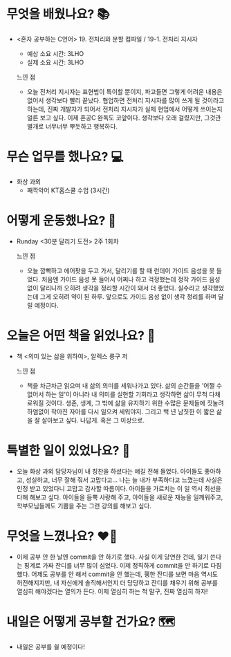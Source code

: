 # 무엇을 배웠나요? 📚
- <혼자 공부하는 C언어> 19. 전처리와 분할 컴파일 / 19-1. 전처리 지시자
    - 예상 소요 시간: 3LHO
    - 실제 소요 시간: 3LHO

    느낀 점
    - 오늘 전처리 지시자는 표현법이 특이할 뿐이지, 파고들면 그렇게 어려운 내용은 없어서 생각보다 빨리 끝났다. 협업하면 전처리 지시자를 많이 쓰게 될 것이라고 하는데, 진짜 개발자가 되어서 전처리 지시자가 실제 현업에서 어떻게 쓰이는지 얼른 보고 싶다. 이제 혼공C 완독도 코앞이다. 생각보다 오래 걸렸지만, 그것관 별개로 너무너무 뿌듯하고 행복하다.

# 무슨 업무를 했나요? 💻
- 화상 과외
    - 째깍악어 KT홈스쿨 수업 (3시간)

# 어떻게 운동했나요? 🦾
- Runday <30분 달리기 도전> 2주 1회차

    느낀 점
    - 오늘 깜빡하고 에어팟을 두고 가서, 달리기를 할 때 런데이 가이드 음성을 못 들었다. 처음엔 가이드 음성 못 들어서 어쩌나 하고 걱정했는데 정작 가이드 음성 없이 달리니까 오히려 생각을 정리할 시간이 돼서 더 좋았다. 실수라고 생각했었는데 그게 오히려 약이 된 하루. 앞으로도 가이드 음성 없이 생각 정리를 하며 달릴 예정이다.

# 오늘은 어떤 책을 읽었나요? 📖
- 책 <의미 있는 삶을 위하여>, 알렉스 룽구 저

    느낀 점
    - 책을 차근차근 읽으며 내 삶의 의미를 세워나가고 있다. 삶의 순간들을 '어쩔 수 없어서 하는 일'이 아니라 내 의미를 실현할 기회라고 생각하면 삶이 무척 다채로워질 것이다. 생존, 생계, 그 밖에 삶을 유지하기 위한 수많은 문제들에 짓눌려 하염없이 작아진 자아를 다시 일으켜 세워야지. 그리고 백 년 남짓한 이 짧은 삶을 잘 살아보고 싶다. 나답게. 혹은 그 이상으로.

# 특별한 일이 있었나요? 🧳
- 오늘 화상 과외 담당자님이 내 칭찬을 하셨다는 얘길 전해 들었다. 아이들도 좋아하고, 성실하고, 너무 잘해 줘서 고맙다고... 나는 늘 내가 부족하다고 느꼈는데 사실은 인정 받고 있었다니 고맙고 감사할 따름이다. 아이들을 가르치는 이 일 역시 최선을 다해 해보고 싶다. 아이들을 듬뿍 사랑해 주고, 아이들을 새로운 재능을 일깨워주고, 학부모님들께도 기쁨을 주는 그런 강의를 해보고 싶다.

# 무엇을 느꼈나요? ❤️‍🔥
- 이제 공부 안 한 날엔 commit을 안 하기로 했다. 사실 이게 당연한 건데, 일기 쓴다는 핑계로 가짜 잔디를 너무 많이 심었다. 이제 정직하게 commit을 안 하기로 다짐했다. 어제도 공부를 안 해서 commit을 안 했는데, 휑한 잔디를 보면 마음 역시도 허전해지지만, 내 자신에게 솔직해서인지 더 당당하고 잔디를 채우기 위해 공부를 열심히 해야겠다는 열의가 든다. 이제 열심히 하는 척 말구, 진짜 열심히 하자!

# 내일은 어떻게 공부할 건가요? 🗺
- 내일은 공부를 쉴 예정이다!